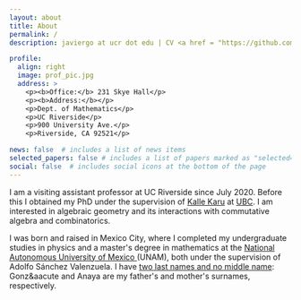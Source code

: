 ```yaml
---
layout: about
title: About
permalink: /
description: javiergo at ucr dot edu | CV <a href = "https://github.com/javiergoa/cv/blob/main/CV-GonzalezAnaya-Nov21.pdf">browser</a> <a href="https://github.com/javiergoa/cv/raw/main/CV-GonzalezAnaya-Nov21.pdf">download</a>

profile:
  align: right
  image: prof_pic.jpg
  address: >
    <p><b>Office:</b> 231 Skye Hall</p>
    <p><b>Address:</b></p>
    <p>Dept. of Mathematics</p>
    <p>UC Riverside</p>	
    <p>900 University Ave.</p>
    <p>Riverside, CA 92521</p>

news: false  # includes a list of news items
selected_papers: false # includes a list of papers marked as "selected={true}"
social: false  # includes social icons at the bottom of the page
---
```


I am a visiting assistant professor at UC Riverside since July 2020. Before this I obtained my PhD under the supervision of <a href="https://www.math.ubc.ca/~karu/">Kalle Karu</a> at <a href="https://www.math.ubc.ca/">UBC</a>. I am interested in algebraic geometry and its interactions with commutative algebra and combinatorics. 

 I was born and raised in Mexico City, where I completed my undergraduate studies in physics and a master's degree in mathematics at the <a href="https://en.wikipedia.org/wiki/National_Autonomous_University_of_Mexico">National Autonomous University of Mexico </a> (UNAM), both under the supervision of Adolfo Sánchez Valenzuela. I have <a href = "https://en.wikipedia.org/wiki/Spanish_naming_customs#Naming_system_in_Spain">two last names and no middle name</a>: Gonz&aacute and Anaya are my father's and mother's surnames, respectively. 
